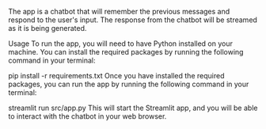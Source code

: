 The app is a chatbot that will remember the previous messages and respond to the user's input. The response from the chatbot will be streamed as it is being generated.

Usage
To run the app, you will need to have Python installed on your machine. You can install the required packages by running the following command in your terminal:

pip install -r requirements.txt
Once you have installed the required packages, you can run the app by running the following command in your terminal:

streamlit run src/app.py
This will start the Streamlit app, and you will be able to interact with the chatbot in your web browser.

